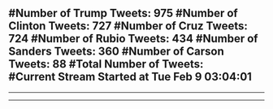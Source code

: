 #Number of Trump Tweets: 975
#Number of Clinton Tweets: 727
#Number of Cruz Tweets: 724
#Number of Rubio Tweets: 434
#Number of Sanders Tweets: 360
#Number of Carson Tweets: 88
#Total Number of Tweets:  
#Current Stream Started at Tue Feb  9 03:04:01
---
---
---
